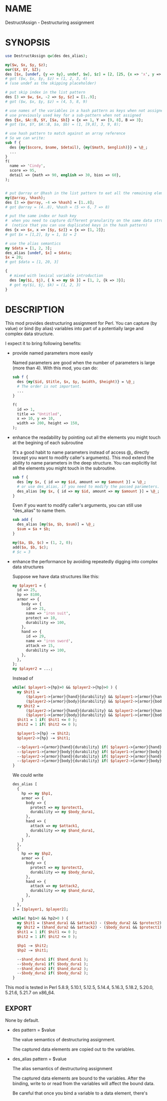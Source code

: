# NAME

DestructAssign - Destructuring assignment

# SYNOPSIS

```perl
use DestructAssign qw(des des_alias);

my($w, $x, $y, $z);
our($X, $Y, $Z);
des [$x, [undef, {y => $y}, undef, $w], $z] = [2, [25, {x => 'x', y => 3}, 26, 1], 4];
# got ($w, $x, $y, $z) = (1, 2, 3, 4)
# (use undef as the skipping placeholder)

# put skip index in the list pattern
des [3 => $w, $x, -2 => $y, $z] = [1..9];
# got ($w, $x, $y, $z) = (4, 5, 8, 9)

# use names of the variables in a hash pattern as keys when not assigned
# use previously used key for a sub-pattern when not assigned
des {$x, $A::B, $Y, [$a, $b]} = {x => 1, Y => [9, 8], B => 3};
# got ($x, $Y, $A::B, $a, $b) = (1, [9,8], 3, 9, 8);

# use hash pattern to match against an array reference
# So we can write:
sub f {
  des {my($score, $name, $detail), {my($math, $english)}} = \@_;
  ...
}
f(
  name => 'Cindy',
  score => 95,
  detail => {math => 90, english => 30, bios => 60},
);


# put @array or @hash in the list pattern to eat all the remaining element
my(@array, %hash);
des [3 => @array, -4 => %hash] = [1..8];
# got @array = (4..8), %hash = (5 => 6, 7 => 8)

# put the same index or hash key
#  when you need to capture different granularity on the same data structure
#  (notice that you can use duplicated keys in the hash pattern)
des {x => $x, x => [$y, $z]} = {x => [1, 2]};
# got $x = [1,2], $y = 1, $z = 2

# use the alias semantics
my $data = [1, 2, 3];
des_alias [undef, $x] = $data;
$x = 20;
# got $data = [1, 20, 3]

{
  # mixed with lexical variable introduction
  des [my($i, $j), { k => my $k }] = [1, 2, {k => 3}];
  # got my($i, $j, $k) = (1, 2, 3)
}
```

# DESCRIPTION

This mod provides destructuring assignment for Perl.
You can capture (by value) or bind (by alias) variables into
part of a potentially large and complex data structure.

I expect it to bring following benefits:

- provide named parameters more easily

    Named parameters are good when the number of parameters is large (more than 4).
    With this mod, you can do:

    ```perl
    sub f {
      des {my($id, $title, $x, $y, $width, $height)} = \@_;
      # The order is not important.
      ...
    }

    f(
      id => 1,
      title => 'Untitled',
      x => 10, y => 10,
      width => 200, height => 150,
    );
    ```

- enhance the readability by pointing out all the elements you might touch at the begining of each subroutine

    It's a good habit to name parameters instead of access @\_ directly
    (except you want to modify caller's arguments).
    This mod extend the ability to name parameters in the deep structure.
    You can explicitly list all the elements you might touch in the subroutine.

    ```perl
    sub f {
      des [my $x, { id => my $id, amount => my $amount }] = \@_;
      # or use des_alias, if you need to modify the passed parameters.
      des_alias [my $x, { id => my $id, amount => my $amount }] = \@_;
    }
    ```

    Even if you want to modify caller's arguments, you can still use "des\_alias" to name them.

    ```perl
    sub add {
      des_alias [my($a, $b, $sum)] = \@_;
      $sum = $a + $b;
    }

    my($a, $b, $c) = (1, 2, 0);
    add($a, $b, $c);
    # $c = 3
    ```

- enhance the performance by avoiding repeatedly digging into complex data structures

    Suppose we have data structures like this:

    ```perl
    my $player1 = {
      id => 25,
      hp => 8100,
      armor => {
        body => {
          id => 21,
          name => 'iron suit',
          protect => 10,
          durability => 100,
        },
        hand => {
          id => 29,
          name => 'iron sword',
          attack => 15,
          durability => 100,
        },
      },
    };
    my $player2 = ...;
    ```

    Instead of

    ```perl
    while( $player1->{hp}>0 && $player2->{hp}>0 ) {
      my $hit1 =
          ($player1->{armor}{hand}{durability} && $player1->{armor}{hand}{attack}) -
          ($player2->{armor}{body}{durability} && $player2->{armor}{body}{protect});
      my $hit2 =
          ($player2->{armor}{hand}{durability} && $player2->{armor}{hand}{attack}) -
          ($player1->{armor}{body}{durability} && $player1->{armor}{body}{protect});
      $hit1 = 1 if( $hit1 <= 0 );
      $hit2 = 1 if( $hit2 <= 0 );

      $player1->{hp} -= $hit2;
      $player2->{hp} -= $hit1;

      --$player1->{armor}{hand}{durability} if( $player1->{armor}{hand}{durability} );
      --$player1->{armor}{body}{durability} if( $player1->{armor}{body}{durability} );
      --$player2->{armor}{hand}{durability} if( $player2->{armor}{hand}{durability} );
      --$player2->{armor}{body}{durability} if( $player2->{armor}{body}{durability} );
    }
    ```

    We could write

    ```perl
    des_alias [
      {
        hp => my $hp1,
        armor => {
          body => {
            protect => my $protect1,
            durability => my $body_dura1,
          },
          hand => {
            attack => my $attack1,
            durability => my $hand_dura1,
          },
        }
      },
      {
        hp => my $hp2,
        armor => {
          body => {
            protect => my $protect2,
            durability => my $body_dura2,
          },
          hand => {
            attack => my $attack2,
            durability => my $hand_dura2,
          },
        }
      },
    ] = [$player1, $player2];

    while( hp1>0 && hp2>0 ) {
      my $hit1 = ($hand_dura1 && $attack1) - ($body_dura2 && $protect2);
      my $hit2 = ($hand_dura2 && $attack2) - ($body_dura1 && $protect1);
      $hit1 = 1 if( $hit1 <= 0 );
      $hit2 = 1 if( $hit2 <= 0 );

      $hp1 -= $hit2;
      $hp2 -= $hit1;

      --$hand_dura1 if( $hand_dura1 );
      --$body_dura1 if( $body_dura1 );
      --$hand_dura2 if( $hand_dura2 );
      --$body_dura2 if( $body_dura2 );
    }
    ```

This mod is tested in Perl 5.8.9, 5.10.1, 5.12.5, 5.14.4, 5.16.3, 5.18.2, 5.20.0, 5.21.6, 5.21.7 on x86\_64.

## EXPORT

None by default.

- des pattern = $value

    The value semantics of destructuring assignment.

    The captured data elements are copied out to the variables.

- des\_alias pattern = $value

    The alias semantics of destructuring assignment

    The captured data elements are bound to the variables.
    After the binding, write to or read from the variables will
    affect the bound data.

    Be careful that once you bind a variable to a data element,
    there's 